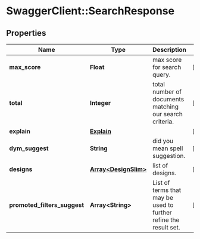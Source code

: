 # SwaggerClient::SearchResponse

## Properties
Name | Type | Description | Notes
------------ | ------------- | ------------- | -------------
**max_score** | **Float** | max score for search query. | [optional] 
**total** | **Integer** | total number of documents matching our search criteria. | [optional] 
**explain** | [**Explain**](Explain.md) |  | [optional] 
**dym_suggest** | **String** | did you mean spell suggestion. | [optional] 
**designs** | [**Array&lt;DesignSlim&gt;**](DesignSlim.md) | list of designs. | [optional] 
**promoted_filters_suggest** | **Array&lt;String&gt;** | List of terms that may be used to further refine the result set. | [optional] 


